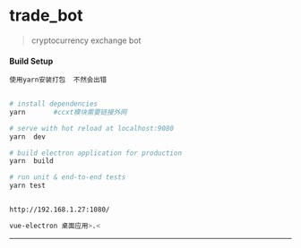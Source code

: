 # trade_bot

> cryptocurrency exchange bot



#### Build Setup

``` bash
使用yarn安装打包  不然会出错


# install dependencies
yarn       #ccxt模块需要链接外网

# serve with hot reload at localhost:9080
yarn  dev

# build electron application for production
yarn  build

# run unit & end-to-end tests
yarn test


http://192.168.1.27:1080/

vue-electron 桌面应用>.<

```

---

